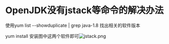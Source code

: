 # OpenJDK没有jstack等命令的解决办法

使用yum list --showduplicate | grep java-1.8 找出相关的软件版本

yum install 安装图中这两个软件即可![jstack.png](http://io.storyxc.com/storyxc/5b912b2afd7847419e5d2af77f733692.png)